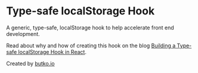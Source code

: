 # Type-safe localStorage Hook

A generic, type-safe, localStorage hook to help accelerate front end development. 

Read about why and how of creating this hook on the blog [Building a Type-safe localStorage Hook in React](https://www.butko.io/post/building-a-type-safe-localstorage-hook-in-react).

Created by [butko.io](https://butko.io)
